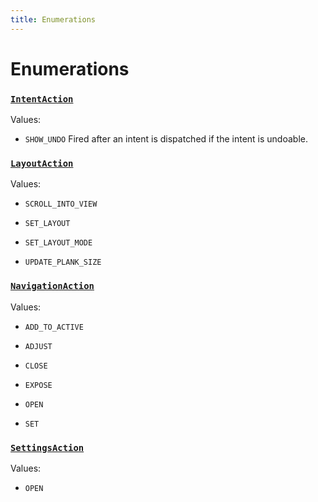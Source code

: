 ```yaml
---
title: Enumerations
---
```

# Enumerations
### [`IntentAction`](https://github.com/dxos/dxos/blob/52455dba3/packages/sdk/app-framework/src/plugins/IntentPlugin/provides.ts#L30)



Values:
- `SHOW_UNDO` Fired after an intent is dispatched if the intent is undoable.


### [`LayoutAction`](https://github.com/dxos/dxos/blob/52455dba3/packages/sdk/app-framework/src/plugins/common/layout.ts#L94)



Values:
- `SCROLL_INTO_VIEW` 

- `SET_LAYOUT` 

- `SET_LAYOUT_MODE` 

- `UPDATE_PLANK_SIZE` 


### [`NavigationAction`](https://github.com/dxos/dxos/blob/52455dba3/packages/sdk/app-framework/src/plugins/common/navigation.ts#L142)



Values:
- `ADD_TO_ACTIVE` 

- `ADJUST` 

- `CLOSE` 

- `EXPOSE` 

- `OPEN` 

- `SET` 


### [`SettingsAction`](https://github.com/dxos/dxos/blob/52455dba3/packages/sdk/app-framework/src/plugins/common/settings.ts#L20)



Values:
- `OPEN` 


